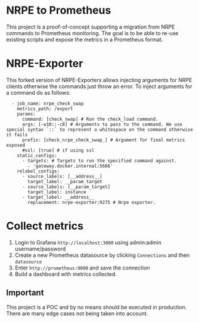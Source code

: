 # NRPE to Prometheus

This project is a proof-of-concept supporting a migration from NRPE commands to Prometheus monitoring. The goal is to be able to re-use existing scripts
and expose the metrics in a Prometheus format.

# NRPE-Exporter

This forked version of NRPE-Exporters allows injecting arguments for NRPE clients otherwise the commands just throw an error. To inject arguments for a command
do as follows:

```
  - job_name: nrpe_check_swap
    metrics_path: /export
    params:
      command: [check_swap] # Run the check_load command.
      args: [-w10::-c8] # Arguments to pass to the command. We use special syntax `::` to represent a whitespace on the command otherwise it fails
      prefix: [check_nrpe_check_swap_] # Argument for final metrics exposed
      #ssl: [true] # if using ssl
    static_configs:
      - targets: # Targets to run the specified command against.
        - 'gateway.docker.internal:5666'
    relabel_configs:
      - source_labels: [__address__]
        target_label: __param_target
      - source_labels: [__param_target]
        target_label: instance
      - target_label: __address__
        replacement: nrpe-exporter:9275 # Nrpe exporter.
```

# Collect metrics

1. Login to Grafana `http://localhost:3000` using admin:admin username/password
2. Create a new Prometheus datasource by clicking `Connections` and then `datasource`
3. Enter `http://prometheus:9090` and save the connection
4. Build a dashboard with metrics collected. 


## Important

This project is a POC and by no means should be executed in production. There are many edge cases not being taken into account.